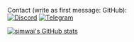 Contact (write as first message: GitHub):<br/>
[![Discord](https://img.shields.io/badge/Discord-simwai-821785?style=rounded&logo=discord&logoColor=white)](https://discord.com)
[![Telegram](https://img.shields.io/badge/Telegram-gimmemorecrypto-821785?style=rounded&logo=telegram&logoColor=white)](https://t.me/gimmemorecrypto)

[![simwai's GitHub stats](https://github-readme-stats.vercel.app/api?username=simwai&show_icons=true&theme=graywhite&include_all_commits=true&count_private=true&hide=contribs)](https://github.com/simwai)


